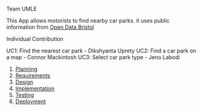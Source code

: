 Team UMLE

This App allows motorists to find nearby car parks. it uses public information from [Open Data Bristol](https://opendata.bristol.gov.uk/explore/dataset/traffic-accidents0/information/)

Individual Contribution

UC1: Find the nearest car park - Dikshyanta Uprety
UC2: Find a car park on a map - Connor Mackintosh
UC3: Select car park type - Jeno Labodi

1. [Planning](docs/planning.md)
2. [Requirements](docs/requirements.md)
3. [Design](docs/design.md)
4. [Implementation](docs/implementation.md)
5. [Testing](docs/testing.md)
6. [Deployment](docs/deployment.md)
